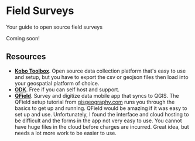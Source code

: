 # Field Surveys
Your guide to open source field surveys

Coming soon!
<!-- 
## Background


## Tutorial

-->

## Resources
- **[Kobo Toolbox](https://www.kobotoolbox.org)**. Open source data collection platform that's easy to use and setup, but you have to export the csv or geojson files then load into your geospatial platform of choice.
- **[ODK](https://getodk.org)**. Free if you can self host and support.
- **[QField](https://qfield.org)**. Survey and digitize data mobile app that syncs to QGIS. The QField setup tutorial from [gisgeography.com](https://gisgeography.com/qfield/) runs you through the basics to get up and running. QField would be amazing if it was easy to set up and use. Unfortunately, I found the interface and cloud hosting to be difficult and the forms in the app not very easy to use. You cannot have huge files in the cloud before charges are incurred. Great idea, but needs a lot more work to be easier to use.
